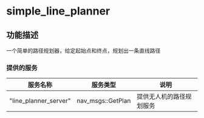 simple_line_planner
====================
## 功能描述
一个简单的路径规划器，给定起始点和终点，规划出一条直线路径

### 提供的服务
| 服务名称 | 服务类型 | 说明 |
|------------|------------|---------|
|"line_planner_server" | nav_msgs::GetPlan | 提供无人机的路径规划服务